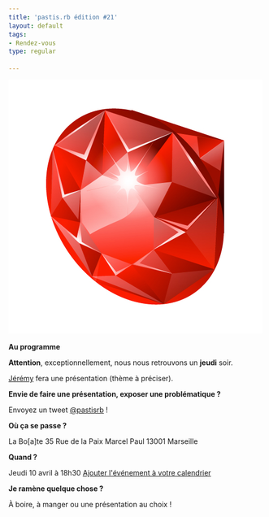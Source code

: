```yaml
---
title: 'pastis.rb édition #21'
layout: default
tags:
- Rendez-vous
type: regular

---
```

![image](/img/ruby.jpg)

__Au programme__

**Attention**, exceptionnellement, nous nous retrouvons un **jeudi** soir.

[Jérémy](http://twitter.com/jlecour) fera une présentation (thème à préciser).

__Envie de faire une présentation, exposer une problématique ?__

Envoyez un tweet [@pastisrb](https://twitter.com/pastisrb) !

__Où ça se passe ?__

La Bo[a]te
35 Rue de la Paix Marcel Paul
13001 Marseille

__Quand ?__

Jeudi 10 avril à 18h30
[Ajouter l'événement à votre calendrier](/downloads/ics/pastis_rb%2321.ics)

__Je ramène quelque chose ?__

À boire, à manger ou une présentation au choix !